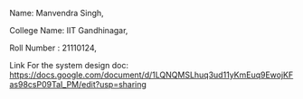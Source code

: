 Name: Manvendra Singh,

College Name: IIT Gandhinagar,

Roll Number : 21110124,

Link For the system design doc: https://docs.google.com/document/d/1LQNQMSLhuq3ud11yKmEuq9EwojKFas98csP09TaI_PM/edit?usp=sharing
